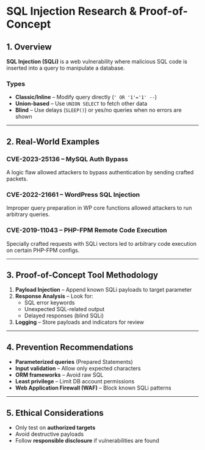 # SQL Injection Research & Proof-of-Concept

## 1. Overview
**SQL Injection (SQLi)** is a web vulnerability where malicious SQL code is inserted into a query to manipulate a database.

### Types
- **Classic/Inline** – Modify query directly (`' OR '1'='1' --`)
- **Union-based** – Use `UNION SELECT` to fetch other data
- **Blind** – Use delays (`SLEEP()`) or yes/no queries when no errors are shown

---

## 2. Real-World Examples
### CVE-2023-25136 – MySQL Auth Bypass
A logic flaw allowed attackers to bypass authentication by sending crafted packets.

### CVE-2022-21661 – WordPress SQL Injection
Improper query preparation in WP core functions allowed attackers to run arbitrary queries.

### CVE-2019-11043 – PHP-FPM Remote Code Execution
Specially crafted requests with SQLi vectors led to arbitrary code execution on certain PHP-FPM configs.

---

## 3. Proof-of-Concept Tool Methodology
1. **Payload Injection** – Append known SQLi payloads to target parameter
2. **Response Analysis** – Look for:
   - SQL error keywords
   - Unexpected SQL-related output
   - Delayed responses (blind SQLi)
3. **Logging** – Store payloads and indicators for review

---

## 4. Prevention Recommendations
- **Parameterized queries** (Prepared Statements)
- **Input validation** – Allow only expected characters
- **ORM frameworks** – Avoid raw SQL
- **Least privilege** – Limit DB account permissions
- **Web Application Firewall (WAF)** – Block known SQLi patterns

---

## 5. Ethical Considerations
- Only test on **authorized targets**
- Avoid destructive payloads
- Follow **responsible disclosure** if vulnerabilities are found
